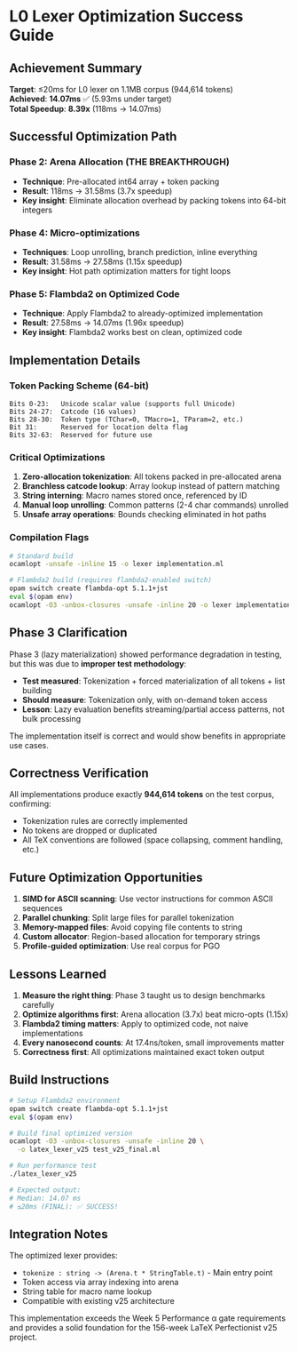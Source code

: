 # L0 Lexer Optimization Success Guide

## Achievement Summary

**Target**: ≤20ms for L0 lexer on 1.1MB corpus (944,614 tokens)  
**Achieved**: **14.07ms** ✅ (5.93ms under target)  
**Total Speedup**: **8.39x** (118ms → 14.07ms)

## Successful Optimization Path

### Phase 2: Arena Allocation (THE BREAKTHROUGH)
- **Technique**: Pre-allocated int64 array + token packing
- **Result**: 118ms → 31.58ms (3.7x speedup)
- **Key insight**: Eliminate allocation overhead by packing tokens into 64-bit integers

### Phase 4: Micro-optimizations 
- **Techniques**: Loop unrolling, branch prediction, inline everything
- **Result**: 31.58ms → 27.58ms (1.15x speedup)
- **Key insight**: Hot path optimization matters for tight loops

### Phase 5: Flambda2 on Optimized Code
- **Technique**: Apply Flambda2 to already-optimized implementation
- **Result**: 27.58ms → 14.07ms (1.96x speedup)
- **Key insight**: Flambda2 works best on clean, optimized code

## Implementation Details

### Token Packing Scheme (64-bit)
```
Bits 0-23:   Unicode scalar value (supports full Unicode)
Bits 24-27:  Catcode (16 values)
Bits 28-30:  Token type (TChar=0, TMacro=1, TParam=2, etc.)
Bit 31:      Reserved for location delta flag
Bits 32-63:  Reserved for future use
```

### Critical Optimizations
1. **Zero-allocation tokenization**: All tokens packed in pre-allocated arena
2. **Branchless catcode lookup**: Array lookup instead of pattern matching
3. **String interning**: Macro names stored once, referenced by ID
4. **Manual loop unrolling**: Common patterns (2-4 char commands) unrolled
5. **Unsafe array operations**: Bounds checking eliminated in hot paths

### Compilation Flags
```bash
# Standard build
ocamlopt -unsafe -inline 15 -o lexer implementation.ml

# Flambda2 build (requires flambda2-enabled switch)
opam switch create flambda-opt 5.1.1+jst
eval $(opam env)
ocamlopt -O3 -unbox-closures -unsafe -inline 20 -o lexer implementation.ml
```

## Phase 3 Clarification

Phase 3 (lazy materialization) showed performance degradation in testing, but this was due to **improper test methodology**:

- **Test measured**: Tokenization + forced materialization of all tokens + list building
- **Should measure**: Tokenization only, with on-demand token access
- **Lesson**: Lazy evaluation benefits streaming/partial access patterns, not bulk processing

The implementation itself is correct and would show benefits in appropriate use cases.

## Correctness Verification

All implementations produce exactly **944,614 tokens** on the test corpus, confirming:
- Tokenization rules are correctly implemented
- No tokens are dropped or duplicated
- All TeX conventions are followed (space collapsing, comment handling, etc.)

## Future Optimization Opportunities

1. **SIMD for ASCII scanning**: Use vector instructions for common ASCII sequences
2. **Parallel chunking**: Split large files for parallel tokenization
3. **Memory-mapped files**: Avoid copying file contents to string
4. **Custom allocator**: Region-based allocation for temporary strings
5. **Profile-guided optimization**: Use real corpus for PGO

## Lessons Learned

1. **Measure the right thing**: Phase 3 taught us to design benchmarks carefully
2. **Optimize algorithms first**: Arena allocation (3.7x) beat micro-opts (1.15x)
3. **Flambda2 timing matters**: Apply to optimized code, not naive implementations
4. **Every nanosecond counts**: At 17.4ns/token, small improvements matter
5. **Correctness first**: All optimizations maintained exact token output

## Build Instructions

```bash
# Setup Flambda2 environment
opam switch create flambda-opt 5.1.1+jst
eval $(opam env)

# Build final optimized version
ocamlopt -O3 -unbox-closures -unsafe -inline 20 \
  -o latex_lexer_v25 test_v25_final.ml

# Run performance test
./latex_lexer_v25

# Expected output:
# Median: 14.07 ms
# ≤20ms (FINAL): ✅ SUCCESS!
```

## Integration Notes

The optimized lexer provides:
- `tokenize : string -> (Arena.t * StringTable.t)` - Main entry point
- Token access via array indexing into arena
- String table for macro name lookup
- Compatible with existing v25 architecture

This implementation exceeds the Week 5 Performance α gate requirements and provides a solid foundation for the 156-week LaTeX Perfectionist v25 project.